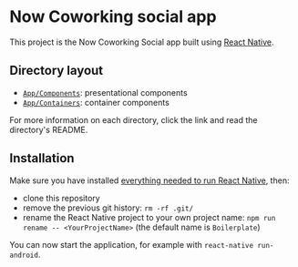 # Now Coworking social app

This project is the Now Coworking Social app built using [React Native](https://facebook.github.io/react-native/).

## Directory layout

- [`App/Components`](App/Components): presentational components
- [`App/Containers`](App/Containers): container components

For more information on each directory, click the link and read the directory's README.

## Installation

Make sure you have installed [everything needed to run React Native](https://facebook.github.io/react-native/docs/getting-started.html), then:

- clone this repository
- remove the previous git history: `rm -rf .git/`
- rename the React Native project to your own project name: `npm run rename -- <YourProjectName>` (the default name is `Boilerplate`)

You can now start the application, for example with `react-native run-android`.

